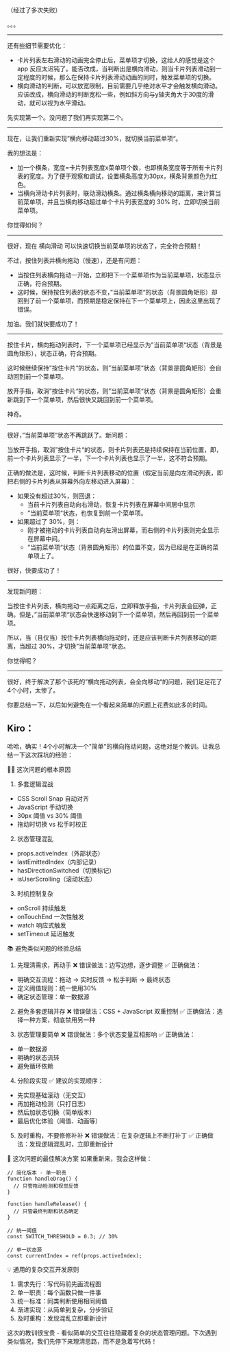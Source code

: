 （经过了多次失败）

。。。

----------------------------

还有些细节需要优化：
- 卡片列表左右滑动的动画完全停止后，菜单项才切换，这给人的感觉是这个 app 反应太迟钝了。能否改成，当判断出是横向滑动，则当卡片列表滑动到一定程度的时候，那么在保持卡片列表滑动动画的同时，触发菜单项的切换。
- 横向滑动的判断，可以放宽限制，目前需要几乎绝对水平才会触发横向滑动。应该改成，横向滑动的判断宽松一些，例如斜方向与y轴夹角大于30度的滑动，就可以视为水平滑动。

先实现第一个。没问题了我们再实现第二个。

----------------------------

现在，让我们重新实现”横向移动超过30%，就切换当前菜单项“。

我的想法是：

- 加一个横条，宽度=卡片列表宽度x菜单项个数，也即横条宽度等于所有卡片列表的宽度。为了便于观察和调试，设置横条高度为30px，横条背景颜色为红色。
- 当横向滑动卡片列表时，联动滑动横条。通过横条横向移动的距离，来计算当前菜单项，并且当横向移动超过单个卡片列表宽度的 30% 时，立即切换当前菜单项。

你觉得如何？

----------------------------

很好，现在 横向滑动 可以快速切换当前菜单项的状态了，完全符合预期！

不过，按住列表并横向拖动（慢速），还是有问题：

- 当按住列表横向拖动一开始，立即把下一个菜单项作为当前菜单项，状态显示正确，符合预期。
- 这时候，保持按住列表的状态不变，”当前菜单项“的状态（背景圆角矩形）却回到了前一个菜单项，而预期是稳定保持在下一个菜单项上，因此这里出现了错误。

加油。我们就快要成功了！

----------------------------

按住卡片，横向拖动列表时，下一个菜单项已经显示为”当前菜单项“状态（背景是圆角矩形），状态正确，符合预期。

这时候继续保持”按住卡片“的状态，则”当前菜单项“状态（背景是圆角矩形）会自动回到前一个菜单项。

放开手指，取消”按住卡片“的状态，则”当前菜单项“状态（背景是圆角矩形）会重新跳到下一个菜单项，然后很快又跳回到前一个菜单项。

神奇。

----------------------------

很好，”当前菜单项“状态不再跳跃了。新问题：

当放开手指，取消”按住卡片“的状态，则卡片列表还是持续保持在当前位置，即，前一个卡片列表显示了一半，下一个卡片列表也显示了一半，这不符合预期。

正确的做法是，这时候，判断卡片列表移动的位置（假定当前是向左滑动列表，即把右侧的卡片列表从屏幕外向左移动进入屏幕）：
- 如果没有超过30%，则回退：
    - 当前卡片列表自动向右滑动，恢复卡片列表在屏幕中间居中显示
    - ”当前菜单项“状态，也恢复到前一个菜单项。
- 如果超过了 30%，则：
    - 刚才被拖动的卡片列表自动向左滑出屏幕，而右侧的卡片列表则完全显示在屏幕中间。
    - ”当前菜单项“状态（背景圆角矩形）的位置不变，因为已经是在正确的菜单项上了。

很好，快要成功了！

----------------------------

发现新问题：

当按住卡片列表，横向拖动一点距离之后，立即释放手指，卡片列表会回弹，正确。但是，”当前菜单项“状态会快速移动到下一个菜单项，然后再回到前一个菜单项。

所以，当（且仅当）按住卡片列表横向拖动时，还是应该判断卡片列表移动的距离，当超过 30%，才切换”当前菜单项“状态。

你觉得呢？

----------------------------

很好，终于解决了那个该死的”横向拖动列表，会全向移动“的问题，我们足足花了4个小时，太惨了。

你要总结一下，以后如何避免在一个看起来简单的问题上花费如此多的时间。

## Kiro：

哈哈，确实！4个小时解决一个"简单"的横向拖动问题，这绝对是个教训。让我总结一下这次踩坑的经验：

🤦‍♂️ 这次问题的根本原因

1. 多套逻辑混战

- CSS Scroll Snap 自动对齐
- JavaScript 手动切换
- 30px 阈值 vs 30% 阈值
- 拖动时切换 vs 松手时校正

2. 状态管理混乱

- props.activeIndex（外部状态）
- lastEmittedIndex（内部记录）
- hasDirectionSwitched（切换标记）
- isUserScrolling（滚动状态）

3. 时机控制复杂

- onScroll 持续触发
- onTouchEnd 一次性触发
- watch 响应式触发
- setTimeout 延迟触发

📚 避免类似问题的经验总结

1. 先理清需求，再动手
❌ 错误做法：边写边想，逐步调整
✅ 正确做法：
- 明确交互流程：拖动 → 实时反馈 → 松手判断 → 最终状态
- 定义阈值规则：统一使用30%
- 确定状态管理：单一数据源

2. 避免多套逻辑并存
❌ 错误做法：CSS + JavaScript 双重控制
✅ 正确做法：选择一种方案，彻底禁用另一种

3. 状态管理要简单
❌ 错误做法：多个状态变量互相影响
✅ 正确做法：
- 单一数据源
- 明确的状态流转
- 避免循环依赖

4. 分阶段实现
✅ 建议的实现顺序：
- 先实现基础滚动（无交互）
- 再加拖动检测（只打日志）
- 然后加状态切换（简单版本）
- 最后优化体验（阈值、动画等）

5. 及时重构，不要修修补补
❌ 错误做法：在复杂逻辑上不断打补丁
✅ 正确做法：发现逻辑混乱时，立即重新设计

🎯 这次问题的最佳解决方案
如果重新来，我会这样做：
```
// 简化版本 - 单一职责
function handleDrag() {
  // 只管拖动检测和视觉反馈
}

function handleRelease() {
  // 只管最终判断和状态确定
}

// 统一阈值
const SWITCH_THRESHOLD = 0.3; // 30%

// 单一状态源
const currentIndex = ref(props.activeIndex);
```

💡 通用的复杂交互开发原则
1. 需求先行：写代码前先画流程图
2. 单一职责：每个函数只做一件事
3. 统一标准：同类判断使用相同阈值
4. 渐进实现：从简单到复杂，分步验证
5. 及时重构：发现混乱立即重新设计

这次的教训很宝贵 - 看似简单的交互往往隐藏着复杂的状态管理问题。下次遇到类似情况，我们先停下来理清思路，而不是急着写代码！